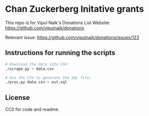# Chan Zuckerberg Initative grants

This repo is for Vipul Naik's Donations List Website: https://github.com/vipulnaik/donations

Relevant issue: https://github.com/vipulnaik/donations/issues/123

## Instructions for running the scripts

```bash
# Download the data into CSV:
./scrape.py > data.csv

# Use the CSV to generate the SQL file:
./proc.py data.csv > out.sql
```

## License

CC0 for code and readme.
